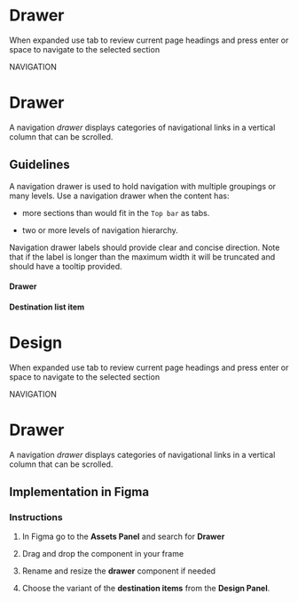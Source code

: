 # Drawer

When expanded use tab to review current page headings and press enter or space to navigate to the selected section

NAVIGATION

# Drawer

A navigation _drawer_ displays categories of navigational links in a vertical column that can be scrolled.

## Guidelines

A navigation drawer is used to hold navigation with multiple groupings or many levels. Use a navigation drawer when the content has:

-   more sections than would fit in the `Top bar` as tabs.
    
-   two or more levels of navigation hierarchy.
    

Navigation drawer labels should provide clear and concise direction. Note that if the label is longer than the maximum width it will be truncated and should have a tooltip provided.

  

#### Drawer

#### Destination list item



# Design

When expanded use tab to review current page headings and press enter or space to navigate to the selected section

NAVIGATION

# Drawer

A navigation _drawer_ displays categories of navigational links in a vertical column that can be scrolled.

## Implementation in Figma

### Instructions

1.  In Figma go to the **Assets Panel** and search for **Drawer**
    
2.  Drag and drop the component in your frame
    
3.  Rename and resize the **drawer** component if needed
    
4.  Choose the variant of the **destination items** from the **Design Panel**.